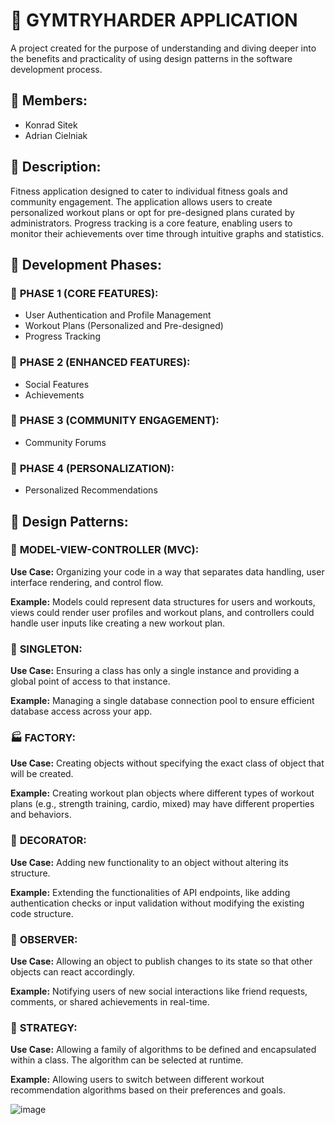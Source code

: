 # 📱 **GYMTRYHARDER APPLICATION**

A project created for the purpose of understanding and diving deeper into the benefits and practicality of using design patterns in the software development process.

## 👥 **Members:**
- Konrad Sitek
- Adrian Cielniak

## 📝 **Description:**
Fitness application designed to cater to individual fitness goals and community engagement. The application allows users to create personalized workout plans or opt for pre-designed plans curated by administrators. Progress tracking is a core feature, enabling users to monitor their achievements over time through intuitive graphs and statistics.

## 🚀 **Development Phases:**

### 🌟 **PHASE 1 (CORE FEATURES):**
- User Authentication and Profile Management
- Workout Plans (Personalized and Pre-designed)
- Progress Tracking

### 🌟 **PHASE 2 (ENHANCED FEATURES):**
- Social Features
- Achievements

### 🌟 **PHASE 3 (COMMUNITY ENGAGEMENT):**
- Community Forums

### 🌟 **PHASE 4 (PERSONALIZATION):**
- Personalized Recommendations

## 🧩 **Design Patterns:**

### 📐 **MODEL-VIEW-CONTROLLER (MVC):**
**Use Case:** Organizing your code in a way that separates data handling, user interface rendering, and control flow.

**Example:** Models could represent data structures for users and workouts, views could render user profiles and workout plans, and controllers could handle user inputs like creating a new workout plan.

### 🔗 **SINGLETON:**
**Use Case:** Ensuring a class has only a single instance and providing a global point of access to that instance.

**Example:** Managing a single database connection pool to ensure efficient database access across your app.

### 🏭 **FACTORY:**
**Use Case:** Creating objects without specifying the exact class of object that will be created.

**Example:** Creating workout plan objects where different types of workout plans (e.g., strength training, cardio, mixed) may have different properties and behaviors.

### 🎨 **DECORATOR:**
**Use Case:** Adding new functionality to an object without altering its structure.

**Example:** Extending the functionalities of API endpoints, like adding authentication checks or input validation without modifying the existing code structure.

### 🔔 **OBSERVER:**
**Use Case:** Allowing an object to publish changes to its state so that other objects can react accordingly.

**Example:** Notifying users of new social interactions like friend requests, comments, or shared achievements in real-time.

### 🔄 **STRATEGY:**
**Use Case:** Allowing a family of algorithms to be defined and encapsulated within a class. The algorithm can be selected at runtime.

**Example:** Allowing users to switch between different workout recommendation algorithms based on their preferences and goals.



![image](https://github.com/sit3kk/GymTryHarder_App/assets/69002597/9ffd3451-dd83-4a2e-b972-723ed3358495)
